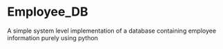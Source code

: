 # Employee_DB
A simple system level implementation of a database containing employee information purely using python
